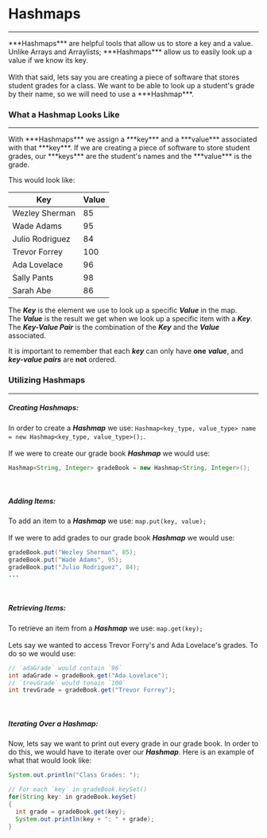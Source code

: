 # Hashmaps
<hr>
***Hashmaps*** are helpful tools that allow us to store a key and a value. Unlike Arrays and Arraylists; ***Hashmaps*** allow us to easily look up a value if we know its key. 
<br>
<br>
With that said, lets say you are creating a piece of software that stores student grades for a class. We want to be able to look up a student's grade by their name, so we will need to use a ***Hashmap***.

### What a Hashmap Looks Like
<hr>
With ***Hashmaps*** we assign a ***key*** and a ***value*** associated with that ***key***. If we are creating a piece of software to store student grades, our ***keys*** are the student's names and the ***value*** is the grade. 

This would look like:

| Key | Value |
| -- | -- |
| Wezley Sherman | 85 |
| Wade Adams | 95 |
| Julio Rodriguez | 84 |
| Trevor Forrey | 100 |
| Ada Lovelace | 96 |
| Sally Pants | 98 |
| Sarah Abe | 86 |

The ***Key*** is the element we use to look up a specific ***Value*** in the map.
<br>
The ***Value*** is the result we get when we look up a specific item with a ***Key***. 
<br>
The ***Key-Value Pair*** is the combination of the ***Key*** and the ***Value*** associated.
<br>

It is important to remember that each ***key*** can only have **one** ***value***, and ***key-value pairs*** are **not** ordered.

### Utilizing Hashmaps
<hr>

##### Creating Hashmaps:

In order to create a ***Hashmap*** we use: `Hashmap<key_type, value_type> name = new Hashmap<key_type, value_type>();`. 
<br>
<br>
If we were to create our grade book ***Hashmap*** we would use: 
```Java
Hashmap<String, Integer> gradeBook = new Hashmap<String, Integer>();
```
<br>

##### Adding Items:

To add an item to a ***Hashmap*** we use: `map.put(key, value);`
<br>
<br>
If we were to add grades to our grade book ***Hashmap*** we would use:
```Java
gradeBook.put("Wezley Sherman", 85);
gradeBook.put("Wade Adams", 95);
gradeBook.put("Julio Rodriguez", 84);
...
```
<br>

##### Retrieving Items:

To retrieve an item from a ***Hashmap*** we use: `map.get(key);`
<br>
<br>
Lets say we wanted to access Trevor Forry's and Ada Lovelace's grades. To do so we would use:
```Java
// `adaGrade` would contain `96`
int adaGrade = gradeBook.get("Ada Lovelace");
// `trevGrade` would tonain `100`
int trevGrade = gradeBook.get("Trevor Forrey");
```
<br>

##### Iterating Over a Hashmap:

Now, lets say we want to print out every grade in our grade book. In order to do this, we would have to iterate over our ***Hashmap***. Here is an example of what that would look like:

```Java
System.out.println("Class Grades: ");

// For each `key` in gradeBook.keySet()
for(String key: in gradeBook.keySet) 
{
  int grade = gradeBook.get(key);
  System.out.println(key + ": " + grade);
}
```

